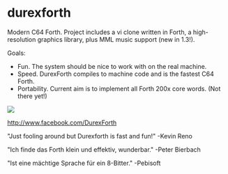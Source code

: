 # durexforth

Modern C64 Forth. Project includes a vi clone written in Forth, a high-resolution graphics library, plus MML music support (new in 1.3!).

Goals:

* Fun. The system should be nice to work with on the real machine.
* Speed. DurexForth compiles to machine code and is the fastest C64 Forth.
* Portability. Current aim is to implement all Forth 200x core words. (Not there yet!)

<img src=http://i.imgur.com/eXsaXjo.png?1>

http://www.facebook.com/DurexForth

"Just fooling around but Durexforth is fast and fun!" -Kevin Reno

"Ich finde das Forth klein und effektiv, wunderbar." -Peter Bierbach

"Ist eine mächtige Sprache für ein 8-Bitter." -Pebisoft
